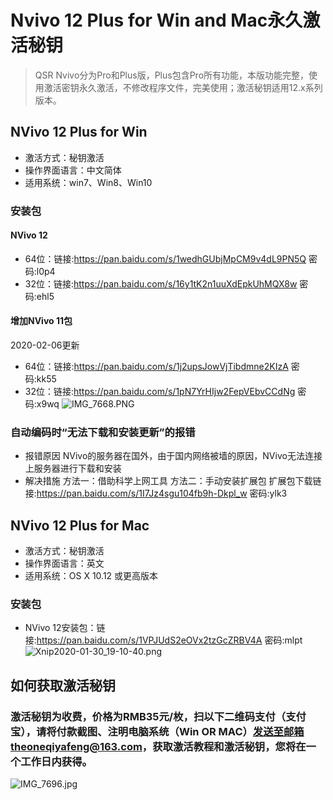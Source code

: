# Nvivo 12 Plus for Win and Mac永久激活秘钥

> QSR Nvivo分为Pro和Plus版，Plus包含Pro所有功能，本版功能完整，使用激活密钥永久激活，不修改程序文件，完美使用；激活秘钥适用12.x系列版本。


## NVivo 12 Plus for Win 
* 激活方式：秘钥激活
* 操作界面语言：中文简体
* 适用系统：win7、Win8、Win10
### 安装包
#### NVivo 12
* 64位：链接:https://pan.baidu.com/s/1wedhGUbjMpCM9v4dL9PN5Q  密码:l0p4
* 32位：链接:https://pan.baidu.com/s/16y1tK2n1uuXdEpkUhMQX8w  密码:ehl5
#### 增加NVivo 11包 
2020-02-06更新
* 64位：链接:https://pan.baidu.com/s/1j2upsJowVjTibdmne2KIzA  密码:kk55
* 32位：链接:https://pan.baidu.com/s/1pN7YrHIjw2FepVEbvCCdNg  密码:x9wq
![IMG_7668.PNG](http://ww1.sinaimg.cn/large/0061W0odly1gbhxrpig3kj30ak078mxc.jpg)
### 自动编码时“无法下载和安装更新”的报错
* 报错原因
NVivo的服务器在国外，由于国内网络被墙的原因，NVivo无法连接上服务器进行下载和安装
* 解决措施
方法一：借助科学上网工具
方法二：手动安装扩展包 
扩展包下载链接:https://pan.baidu.com/s/1I7Jz4sgu104fb9h-Dkpl_w  密码:ylk3

## NVivo 12 Plus for Mac
* 激活方式：秘钥激活
* 操作界面语言：英文
* 适用系统：OS X 10.12 或更高版本
### 安装包
* NVivo 12安装包：链接:https://pan.baidu.com/s/1VPJUdS2eOVx2tzGcZRBV4A  密码:mlpt
![Xnip2020-01-30_19-10-40.png](http://ww1.sinaimg.cn/large/0061W0odly1gbhyg3dzglj30i80hktca.jpg)

## 如何获取激活秘钥
### 激活秘钥为收费，价格为RMB35元/枚，扫以下二维码支付（支付宝），请将付款截图、注明电脑系统（Win OR MAC）发送至邮箱theoneqiyafeng@163.com，获取激活教程和激活秘钥，您将在一个工作日内获得。
![IMG_7696.jpg](http://ww1.sinaimg.cn/large/0061W0odly1gbhynooatij309o0a2ab7.jpg)


